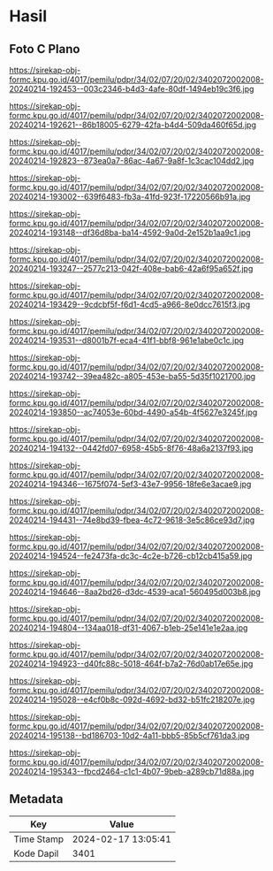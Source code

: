 # Hasil

## Foto C Plano

https://sirekap-obj-formc.kpu.go.id/4017/pemilu/pdpr/34/02/07/20/02/3402072002008-20240214-192453--003c2346-b4d3-4afe-80df-1494eb19c3f6.jpg

https://sirekap-obj-formc.kpu.go.id/4017/pemilu/pdpr/34/02/07/20/02/3402072002008-20240214-192621--86b18005-6279-42fa-b4d4-509da460f65d.jpg

https://sirekap-obj-formc.kpu.go.id/4017/pemilu/pdpr/34/02/07/20/02/3402072002008-20240214-192823--873ea0a7-86ac-4a67-9a8f-1c3cac104dd2.jpg

https://sirekap-obj-formc.kpu.go.id/4017/pemilu/pdpr/34/02/07/20/02/3402072002008-20240214-193002--639f6483-fb3a-41fd-923f-17220566b91a.jpg

https://sirekap-obj-formc.kpu.go.id/4017/pemilu/pdpr/34/02/07/20/02/3402072002008-20240214-193148--df36d8ba-ba14-4592-9a0d-2e152b1aa9c1.jpg

https://sirekap-obj-formc.kpu.go.id/4017/pemilu/pdpr/34/02/07/20/02/3402072002008-20240214-193247--2577c213-042f-408e-bab6-42a6f95a652f.jpg

https://sirekap-obj-formc.kpu.go.id/4017/pemilu/pdpr/34/02/07/20/02/3402072002008-20240214-193429--9cdcbf5f-f6d1-4cd5-a966-8e0dcc7615f3.jpg

https://sirekap-obj-formc.kpu.go.id/4017/pemilu/pdpr/34/02/07/20/02/3402072002008-20240214-193531--d8001b7f-eca4-41f1-bbf8-961e1abe0c1c.jpg

https://sirekap-obj-formc.kpu.go.id/4017/pemilu/pdpr/34/02/07/20/02/3402072002008-20240214-193742--39ea482c-a805-453e-ba55-5d35f1021700.jpg

https://sirekap-obj-formc.kpu.go.id/4017/pemilu/pdpr/34/02/07/20/02/3402072002008-20240214-193850--ac74053e-60bd-4490-a54b-4f5627e3245f.jpg

https://sirekap-obj-formc.kpu.go.id/4017/pemilu/pdpr/34/02/07/20/02/3402072002008-20240214-194132--0442fd07-6958-45b5-8f76-48a6a2137f93.jpg

https://sirekap-obj-formc.kpu.go.id/4017/pemilu/pdpr/34/02/07/20/02/3402072002008-20240214-194346--1675f074-5ef3-43e7-9956-18fe6e3acae9.jpg

https://sirekap-obj-formc.kpu.go.id/4017/pemilu/pdpr/34/02/07/20/02/3402072002008-20240214-194431--74e8bd39-fbea-4c72-9618-3e5c86ce93d7.jpg

https://sirekap-obj-formc.kpu.go.id/4017/pemilu/pdpr/34/02/07/20/02/3402072002008-20240214-194524--fe2473fa-dc3c-4c2e-b726-cb12cb415a59.jpg

https://sirekap-obj-formc.kpu.go.id/4017/pemilu/pdpr/34/02/07/20/02/3402072002008-20240214-194646--8aa2bd26-d3dc-4539-aca1-560495d003b8.jpg

https://sirekap-obj-formc.kpu.go.id/4017/pemilu/pdpr/34/02/07/20/02/3402072002008-20240214-194804--134aa018-df31-4067-b1eb-25e141e1e2aa.jpg

https://sirekap-obj-formc.kpu.go.id/4017/pemilu/pdpr/34/02/07/20/02/3402072002008-20240214-194923--d40fc88c-5018-464f-b7a2-76d0ab17e65e.jpg

https://sirekap-obj-formc.kpu.go.id/4017/pemilu/pdpr/34/02/07/20/02/3402072002008-20240214-195028--e4cf0b8c-092d-4692-bd32-b51fc218207e.jpg

https://sirekap-obj-formc.kpu.go.id/4017/pemilu/pdpr/34/02/07/20/02/3402072002008-20240214-195138--bd186703-10d2-4a11-bbb5-85b5cf761da3.jpg

https://sirekap-obj-formc.kpu.go.id/4017/pemilu/pdpr/34/02/07/20/02/3402072002008-20240214-195343--fbcd2464-c1c1-4b07-9beb-a289cb71d88a.jpg


## Metadata

| Key        | Value               |
| ---------- | ------------------- |
| Time Stamp | 2024-02-17 13:05:41 |
| Kode Dapil | 3401                |



